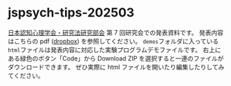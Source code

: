 # jspsych-tips-202503

[日本認知心理学会・研究法研究部会](https://sites.google.com/view/jscp-research-methods/home) 第 7 回研究会での発表資料です。
発表内容はこちらの pdf ([dropbox](https://www.dropbox.com/scl/fi/iwlh2lkjhrb8g4dlpueuc/20250301_jspsych-tips_-_no-part3.pdf?rlkey=ixcid8278rd7npars1wnytn67&st=6zf65s60&dl=0)) を参照してください。
`demos`フォルダに入っている`html`ファイルは発表内容に対応した実験プログラムデモファイルです。
右上にある緑色のボタン「Code」から Download ZIP を選択すると一連のファイルがダウンロードできます。
ぜひ実際に html ファイルを開いたり編集したりしてみてください。
